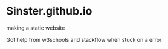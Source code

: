 # Sinster.github.io
making  a static website

Got help from w3schools and stackflow when stuck on a error
